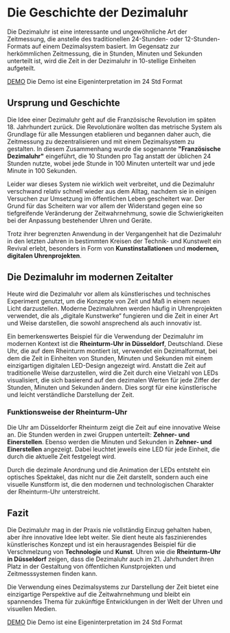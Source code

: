 # Die Geschichte der Dezimaluhr

Die Dezimaluhr ist eine interessante und ungewöhnliche Art der Zeitmessung, die anstelle des traditionellen 24-Stunden- oder 12-Stunden-Formats auf einem Dezimalsystem basiert. Im Gegensatz zur herkömmlichen Zeitmessung, die in Stunden, Minuten und Sekunden unterteilt ist, wird die Zeit in der Dezimaluhr in 10-stellige Einheiten aufgeteilt.

<a href="https://marcdziersan.github.io/dezimaluhr/clock.html">DEMO</a> Die Demo ist eine Eigeninterpretation im 24 Std Format

## Ursprung und Geschichte

Die Idee einer Dezimaluhr geht auf die Französische Revolution im späten 18. Jahrhundert zurück. Die Revolutionäre wollten das metrische System als Grundlage für alle Messungen etablieren und begannen daher auch, die Zeitmessung zu dezentralisieren und mit einem Dezimalsystem zu gestalten. In diesem Zusammenhang wurde die sogenannte **"Französische Dezimaluhr"** eingeführt, die 10 Stunden pro Tag anstatt der üblichen 24 Stunden nutzte, wobei jede Stunde in 100 Minuten unterteilt war und jede Minute in 100 Sekunden.

Leider war dieses System nie wirklich weit verbreitet, und die Dezimaluhr verschwand relativ schnell wieder aus dem Alltag, nachdem sie in einigen Versuchen zur Umsetzung im öffentlichen Leben gescheitert war. Der Grund für das Scheitern war vor allem der Widerstand gegen eine so tiefgreifende Veränderung der Zeitwahrnehmung, sowie die Schwierigkeiten bei der Anpassung bestehender Uhren und Geräte.

Trotz ihrer begrenzten Anwendung in der Vergangenheit hat die Dezimaluhr in den letzten Jahren in bestimmten Kreisen der Technik- und Kunstwelt ein Revival erlebt, besonders in Form von **Kunstinstallationen** und **modernen, digitalen Uhrenprojekten**.

## Die Dezimaluhr im modernen Zeitalter

Heute wird die Dezimaluhr vor allem als künstlerisches und technisches Experiment genutzt, um die Konzepte von Zeit und Maß in einem neuen Licht darzustellen. Moderne Dezimaluhren werden häufig in Uhrenprojekten verwendet, die als „digitale Kunstwerke“ fungieren und die Zeit in einer Art und Weise darstellen, die sowohl ansprechend als auch innovativ ist.

Ein bemerkenswertes Beispiel für die Verwendung der Dezimaluhr im modernen Kontext ist die **Rheinturm-Uhr in Düsseldorf**, Deutschland. Diese Uhr, die auf dem Rheinturm montiert ist, verwendet ein Dezimalformat, bei dem die Zeit in Einheiten von Stunden, Minuten und Sekunden mit einem einzigartigen digitalen LED-Design angezeigt wird. Anstatt die Zeit auf traditionelle Weise darzustellen, wird die Zeit durch eine Vielzahl von LEDs visualisiert, die sich basierend auf den dezimalen Werten für jede Ziffer der Stunden, Minuten und Sekunden ändern. Dies sorgt für eine künstlerische und leicht verständliche Darstellung der Zeit.

### Funktionsweise der Rheinturm-Uhr

Die Uhr am Düsseldorfer Rheinturm zeigt die Zeit auf eine innovative Weise an. Die Stunden werden in zwei Gruppen unterteilt: **Zehner- und Einerstellen**. Ebenso werden die Minuten und Sekunden in **Zehner- und Einerstellen** angezeigt. Dabei leuchtet jeweils eine LED für jede Einheit, die durch die aktuelle Zeit festgelegt wird. 

Durch die dezimale Anordnung und die Animation der LEDs entsteht ein optisches Spektakel, das nicht nur die Zeit darstellt, sondern auch eine visuelle Kunstform ist, die den modernen und technologischen Charakter der Rheinturm-Uhr unterstreicht.

## Fazit

Die Dezimaluhr mag in der Praxis nie vollständig Einzug gehalten haben, aber ihre innovative Idee lebt weiter. Sie dient heute als faszinierendes künstlerisches Konzept und ist ein herausragendes Beispiel für die Verschmelzung von **Technologie** und **Kunst**. Uhren wie die **Rheinturm-Uhr in Düsseldorf** zeigen, dass die Dezimaluhr auch im 21. Jahrhundert ihren Platz in der Gestaltung von öffentlichen Kunstprojekten und Zeitmesssystemen finden kann.

Die Verwendung eines Dezimalsystems zur Darstellung der Zeit bietet eine einzigartige Perspektive auf die Zeitwahrnehmung und bleibt ein spannendes Thema für zukünftige Entwicklungen in der Welt der Uhren und visuellen Medien.

<a href="https://marcdziersan.github.io/dezimaluhr/clock.html">DEMO</a>  Die Demo ist eine Eigeninterpretation im 24 Std Format
